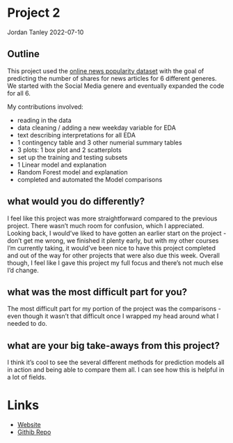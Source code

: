 Project 2
================
Jordan Tanley
2022-07-10

## Outline

This project used the [online news popularity
dataset](https://archive.ics.uci.edu/ml/datasets/Online+News+Popularity)
with the goal of predicting the number of shares for news articles for 6
different generes. We started with the Social Media genere and
eventually expanded the code for all 6.

My contributions involved:

-   reading in the data  
-   data cleaning / adding a new weekday variable for EDA  
-   text describing interpretations for all EDA
-   1 contingency table and 3 other numerial summary tables  
-   3 plots: 1 box plot and 2 scatterplots  
-   set up the training and testing subsets  
-   1 Linear model and explanation  
-   Random Forest model and explanation
-   completed and automated the Model comparisons

## what would you do differently?

I feel like this project was more straightforward compared to the
previous project. There wasn’t much room for confusion, which I
appreciated. Looking back, I would’ve liked to have gotten an earlier
start on the project - don’t get me wrong, we finished it plenty early,
but with my other courses I’m currently taking, it would’ve been nice to
have this project completed and out of the way for other projects that
were also due this week. Overall though, I feel like I gave this project
my full focus and there’s not much else I’d change.

## what was the most difficult part for you?

The most difficult part for my portion of the project was the
comparisons - even though it wasn’t that difficult once I wrapped my
head around what I needed to do.

## what are your big take-aways from this project?

I think it’s cool to see the several different methods for prediction
models all in action and being able to compare them all. I can see how
this is helpful in a lot of fields.

# Links

-   [Website](https://jetanley.github.io/Tanley-Wood-Project2/)  
-   [Githib Repo](https://github.com/jetanley/Tanley-Wood-Project2-)
